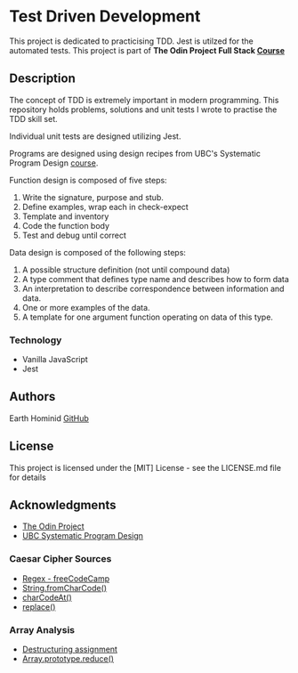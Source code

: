 # Test Driven Development

This project is dedicated to practicising TDD. Jest is utilzed for the automated tests. This project is part of **The Odin Project Full Stack [Course](https://www.theodinproject.com/paths/full-stack-javascript/courses/javascript/lessons/testing-basics)**

## Description

The concept of TDD is extremely important in modern programming. This repository holds problems, solutions and unit tests I wrote to practise the TDD skill set. 

Individual unit tests are designed utilizing Jest. 

Programs are designed using design recipes from UBC's  Systematic Program Design [course](https://edge.edx.org/courses/course-v1:UBC+CPSC110+2017S/77860a93562d40bda45e452ea064998b/). 

Function design is composed of five steps:
1. Write the signature, purpose and stub.
2. Define examples, wrap each in check-expect
3. Template and inventory
4. Code the function body
5. Test and debug until correct

Data design is composed of the following steps:
1. A possible structure definition (not until compound data)
2. A type comment that defines type name and describes how to form data
3. An interpretation to describe correspondence between information and data.
4. One or more examples of the data.
5. A template for one argument function operating on data of this type.

### Technology
* Vanilla JavaScript
* Jest

## Authors

Earth Hominid 
[GitHub](https://github.com/Earth-Hominid)

## License

This project is licensed under the [MIT] License - see the LICENSE.md file for details

## Acknowledgments

* [The Odin Project](https://www.theodinproject.com/paths/full-stack-javascript/courses/javascript/lessons/testing-practice)
* [UBC Systematic Program Design](https://edge.edx.org/courses/course-v1:UBC+CPSC110+2017S/77860a93562d40bda45e452ea064998b/)

### Caesar Cipher Sources

* [Regex - freeCodeCamp](https://www.freecodecamp.org/learn/javascript-algorithms-and-data-structures/regular-expressions/match-letters-of-the-alphabet)
* [String.fromCharCode()](https://developer.mozilla.org/en-US/docs/Web/JavaScript/Reference/Global_Objects/String/fromCharCode)
* [charCodeAt()](https://developer.mozilla.org/en-US/docs/Web/JavaScript/Reference/Global_Objects/String/charCodeAt)
* [replace()](https://www.w3schools.com/js/js_regexp.asp)

### Array Analysis

* [Destructuring assignment](https://developer.mozilla.org/en-US/docs/Web/JavaScript/Reference/Operators/Destructuring_assignment)
* [Array.prototype.reduce()](https://developer.mozilla.org/en-US/docs/Web/JavaScript/Reference/Global_Objects/Array/Reduce)
